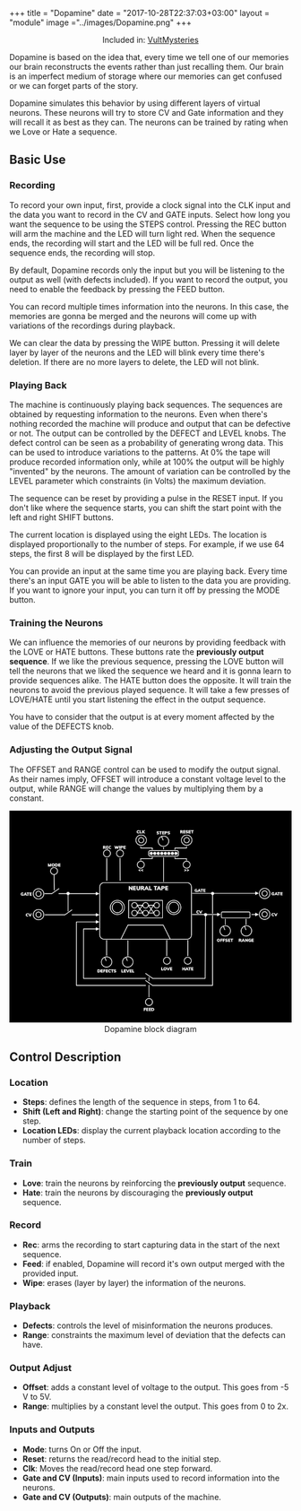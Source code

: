 
+++
title = "Dopamine"
date = "2017-10-28T22:37:03+03:00"
layout = "module"
image ="../images/Dopamine.png"
+++

<center>Included in: <a href="/mysteries/" class="btn btn-primary" role="button">VultMysteries</a> </center>

Dopamine is based on the idea that, every time we tell one of our memories our brain reconstructs the events rather than just recalling them. Our brain is an imperfect medium of storage where our memories can get confused or we can forget parts of the story.

Dopamine simulates this behavior by using different layers of virtual neurons. These neurons will try to store CV and Gate information and they will recall it as best as they can. The neurons can be trained by rating when we Love or Hate a sequence.

## Basic Use

### Recording

To record your own input, first, provide a clock signal into the CLK input and the data you want to record in the CV and GATE inputs. Select how long you want the sequence to be using the STEPS control. Pressing the REC button will arm the machine and the LED will turn light red. When the sequence ends, the recording will start and the LED will be full red. Once the sequence ends, the recording will stop.

By default, Dopamine records only the input but you will be listening to the output as well (with defects included). If you want to record the output, you need to enable the feedback by pressing the FEED button.

You can record multiple times information into the neurons. In this case, the memories are gonna be merged and the neurons will come up with variations of the recordings during playback.

We can clear the data by pressing the WIPE button. Pressing it will delete layer by layer of the neurons and the LED will blink every time there's deletion. If there are no more layers to delete, the LED will not blink.

### Playing Back

The machine is continuously playing back sequences. The sequences are obtained by requesting information to the neurons. Even when there's nothing recorded the machine will produce and output that can be defective or not. The output can be controlled by the DEFECT and LEVEL knobs. The defect control can be seen as a probability of generating wrong data. This can be used to introduce variations to the patterns. At 0% the tape will produce recorded information only, while at 100% the output will be highly "invented" by the neurons. The amount of variation can be controlled by the LEVEL parameter which constraints (in Volts) the maximum deviation.

The sequence can be reset by providing a pulse in the RESET input. If you don't like where the sequence starts, you can shift the start point with the left and right SHIFT buttons.

The current location is displayed using the eight LEDs. The location is displayed proportionally to the number of steps. For example, if we use 64 steps, the first 8 will be displayed by the first LED.

You can provide an input at the same time you are playing back. Every time there's an input GATE you will be able to listen to the data you are providing. If you want to ignore your input, you can turn it off by pressing the MODE button.

### Training the Neurons

We can influence the memories of our neurons by providing feedback with the LOVE or HATE buttons. These buttons rate the **previously output sequence**. If we like the previous sequence, pressing the LOVE button will tell the neurons that we liked the sequence we heard and it is gonna learn to provide sequences alike. The HATE button does the opposite. It will train the neurons to avoid the previous played sequence. It will take a few presses of LOVE/HATE until you start listening the effect in the output sequence.

You have to consider that the output is at every moment affected by the value of the DEFECTS knob.

### Adjusting the Output Signal

The OFFSET and RANGE control can be used to modify the output signal. As their names imply, OFFSET will introduce a constant voltage level to the output, while RANGE will change the values by multiplying them by a constant.

<center><img src="../images/Dopamine-Schema.png"> </center>
<center>Dopamine block diagram</center>


## Control Description

### Location

- **Steps**: defines the length of the sequence in steps, from 1 to 64.
- **Shift (Left and Right)**: change the starting point of the sequence by one step.
- **Location LEDs**: display the current playback location according to the number of steps.

### Train

- **Love**: train the neurons by reinforcing the **previously output** sequence.
- **Hate**: train the neurons by discouraging the **previously output** sequence.

### Record

- **Rec**: arms the recording to start capturing data in the start of the next sequence.
- **Feed**: if enabled, Dopamine will record it's own output merged with the provided input.
- **Wipe**: erases (layer by layer) the information of the neurons.

### Playback

- **Defects**: controls the level of misinformation the neurons produces.
- **Range**: constraints the maximum level of deviation that the defects can have.

### Output Adjust

- **Offset**: adds a constant level of voltage to the output. This goes from -5 V to 5V.
- **Range**: multiplies by a constant level the output. This goes from 0 to 2x.

### Inputs and Outputs

- **Mode**: turns On or Off the input.
- **Reset**: returns the read/record head to the initial step.
- **Clk**: Moves the read/record head one step forward.
- **Gate and CV (Inputs)**: main inputs used to record information into the neurons.
- **Gate and CV (Outputs)**: main outputs of the machine.

